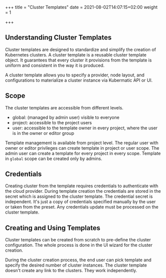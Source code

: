 +++
title = "Cluster Templates"
date = 2021-08-02T14:07:15+02:00
weight = 1

+++

## Understanding Cluster Templates
Cluster templates are designed to standardize and simplify the creation of Kubernetes clusters. A cluster template is a
reusable cluster template object. It guarantees that every cluster it provisions from the template is uniform and consistent
in the way it is produced.

A cluster template allows you to specify a provider, node layout, and configurations to materialize a cluster instance
via Kubermatic API or UI.

## Scope
The cluster templates are accessible from different levels.
 - global: (managed by admin user) visible to everyone
 - project: accessible to the project users
 - user: accessible to the template owner in every project, where the user is in the owner or editor group

Template management is available from project level.
The regular user with owner or editor privileges can create template in project or user scope.
The admin user can create a template for every project in every scope. Template in `global` scope can be created only by admins.

## Credentials
Creating cluster from the template requires credentials to authenticate with the cloud provider. During template creation
the credentials are stored in the secret which is assigned to the cluster template. The credential secret is independent.
It's just a copy of credentials specified manually by the user or taken from the preset. Any credentials update must be
processed on the cluster template.

## Creating and Using Templates
Cluster templates can be created from scratch to pre-define the cluster configuration. The whole process is done in the UI wizard for the cluster creation.

During the cluster creation process, the end user can pick template and specify the desired number of cluster instances.
The cluster template doesn't create any link to the clusters. They work independently.
